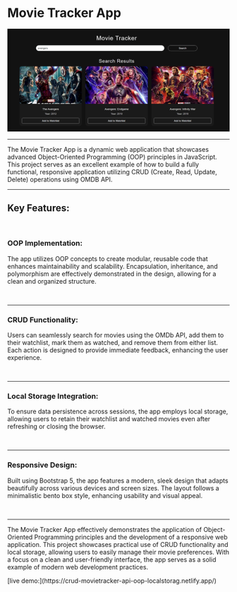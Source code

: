  <h1>Movie Tracker App</h1>
 
 <img src="./movie.png" alt="">

 <br>
 <hr>
 The Movie Tracker App is a dynamic web application that showcases advanced Object-Oriented Programming (OOP) principles in JavaScript. This project serves as an excellent example of how to build a fully functional, responsive application utilizing CRUD (Create, Read, Update, Delete) operations using OMDB API.
 <br>
 <hr>

 <h2>Key Features:</h2>
 <br>
 <h3>OOP Implementation: </h3>
 <p>The app utilizes OOP concepts to create modular, reusable code that enhances maintainability and scalability. Encapsulation, inheritance, and polymorphism are effectively demonstrated in the design, allowing for a clean and organized structure.  </p>
 <br>
 <hr>
  <h3>CRUD Functionality: </h3>
  <p>Users can seamlessly search for movies using the OMDb API, add them to their watchlist, mark them as watched, and remove them from either list. Each action is designed to provide immediate feedback, enhancing the user experience.</p>
  <br>
  <hr>
  <h3>Local Storage Integration: </h3>
  <p>To ensure data persistence across sessions, the app employs local storage, allowing users to retain their watchlist and watched movies even after refreshing or closing the browser.</p>
  <br>
  <hr>
  <h3>Responsive Design: </h3>
  <p>Built using Bootstrap 5, the app features a modern, sleek design that adapts beautifully across various devices and screen sizes. The layout follows a minimalistic bento box style, enhancing usability and visual appeal.</p>
  <br>
  <hr>
  <p>The Movie Tracker App effectively demonstrates the application of Object-Oriented Programming principles and the development of a responsive web application. This project showcases practical use of CRUD functionality and local storage, allowing users to easily manage their movie preferences. With a focus on a clean and user-friendly interface, the app serves as a solid example of modern web development practices.</p>
  [live demo:](https://crud-movietracker-api-oop-localstorag.netlify.app/)